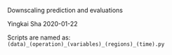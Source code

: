 Downscaling prediction and evaluations 

Yingkai Sha
2020-01-22

Scripts are named as: `(data)_(operation)_(variables)_(regions)_(time).py`

